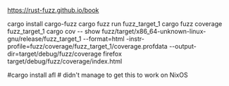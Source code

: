 https://rust-fuzz.github.io/book

cargo install cargo-fuzz
cargo fuzz run fuzz_target_1
cargo fuzz coverage fuzz_target_1
cargo cov -- show fuzz/target/x86_64-unknown-linux-gnu/release/fuzz_target_1 --format=html -instr-profile=fuzz/coverage/fuzz_target_1/coverage.profdata --output-dir=target/debug/fuzz/coverage
firefox target/debug/fuzz/coverage/index.html

#cargo install afl # didn't manage to get this to work on NixOS
